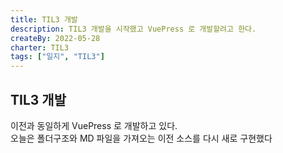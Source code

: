 ```yaml
---
title: TIL3 개발
description: TIL3 개발을 시작했고 VuePress 로 개발할려고 한다.
createBy: 2022-05-28
charter: TIL3
tags: ["일지", "TIL3"]
---
```


## TIL3 개발

이전과 동일하게 VuePress 로 개발하고 있다.  
오늘은 폴더구조와 MD 파일을 가져오는 이전 소스를 다시 새로 구현했다
